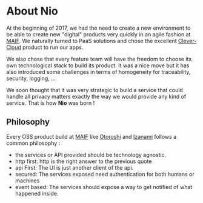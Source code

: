 # About Nio

At the beginning of 2017, we had the need to create a new environment to be able to create new "digital" products very quickly in an agile fashion at <a href="https://www.maif.fr/" target="_blank">MAIF</a>. We naturally turned to PaaS solutions and chose the excellent <a href="https://www.clever-cloud.com/">Clever-Cloud</a> product to run our apps.

We also chose that every feature team will have the freedom to choose its own technological stack to build its product. It was a nice move but it has also introduced some challenges in terms of homogeneity for traceability, security, logging, ...

We soon thought that it was very strategic to build a service that could handle all privacy matters exactly the way we would provide any kind of service. That is how **Nio** was born !

## Philosophy

Every OSS product build at <a href="https://www.maif.fr/" target="_blank">MAIF</a> like <a href="https://maif.github.io/otoroshi/" target="_blank">Otoroshi</a> and <a href="https://maif.github.io/izanami/" target="_blank">Izanami</a> follows a common philosophy :

* the services or API provided should be technology agnostic.
* http first: http is the right answer to the previous quote   
* api First: The UI is just another client of the api.
* secured: The services exposed need authentication for both humans or machines  
* event based: The services should expose a way to get notified of what happened inside.